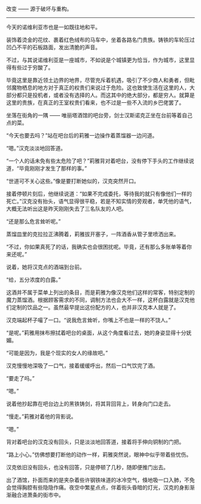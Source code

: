 改变 —— 源于破坏与重构。

---

今天的诺维利亚市也是一如既往地和平。

装饰着烫金的花纹、裹着红色绒布的马车中，坐着各路名门贵族。铸铁的车轮压过凹凸不平的石板路面，发出清脆的声音。

不过，与其说诺维利亚是一座城市，不如说是个城镇更为恰当，作为城市，这里显得有些过于穷酸了。

毕竟这里是靠近领土边界的地界，尽管充斥着机遇，吸引了不少商人和勇者，但毗邻魔物栖息的地方对于真正的权贵们来说过于危险。这也致使生活在这里的人，大部分都只是投机者，或者没有选择的人。而这其中的绝大部分，都是穷人。就算是这里的贵族，在真正的王室权贵们看来，也不过是一些不入流的乡巴佬罢了。

坐落在街角的一隅 —— 唯丽塔酒馆的吧台旁，剑士汉斯诺克正坐在台前等着自己点的菜。

“今天也要去吗？”站在吧台后的莉雅一边操作着蒸馏器一边问道。

“嗯。”汉克淡淡地回答道。

“一个人的话未免有些太危险了吧？”莉雅背对着吧台，没有停下手头的工作继续说道，“毕竟刚刚才发生了那样的事。”

“世道可不关心这些。”像是要打断她似的，汉克突然开口。

接着停顿片刻后，他继续说道：“如果不完成委托，等待我的就只有像他们一样的死亡。”汉克没有抬头，语气显得很平稳，若是不知实情的旁观者，单凭他的语气，大概无法听出这是昨天刚刚失去了三名队友的人吧。

“还是那么危言耸听呢。”

蒸馏皿里的克拉拉正沸腾着，莉雅拔开塞子，一阵酒香从管子里喷洒出来。

“不过，你如果真死了的话，我确实也会很困扰呢。毕竟，还有那么多账单等着你来还呢。”

说着，她将汉克点的酒端到台前。

“给，五分浓度的白露。”

这酒并不属于菜单上列出的条目，而是莉雅为像汉克他们这样的常客，特别定制的魔力蒸馏酒。根据顾客需求的不同，调制方法也会大不一样，这杯白露就是汉克他们定制的饮品之一。虽然最早提出这份配方的人，也并非汉克本人就是了。

汉克端起杯子嘬了一口。“说我危言耸听，你嘴上不也是一样的不饶人。”

“是呢。”莉雅用抹布擦拭着吧台的桌面，从这个角度看过去，她的身姿显得十分妩媚。

“可能是因为，我是个现实的女人的缘故吧。”

汉克慢慢地深吸了一口气，接着缓缓呼出，然后一口气饮完了酒。

“要走了吗。”

“嗯。”

说着他抄起靠在吧台边上的黑铁铸剑，将其背回背上，转身向门口走去。

“慢走。”莉雅对着他的背影说。

“嗯。”

背对着吧台的汉克没有回头，只是淡淡地回答道，接着将手伸向铜制的门把。

“路上小心。”仿佛想要打断他的动作一样，莉雅突然说，眼神中似乎带着些忧伤。

汉克依旧没有回头，也没有回答，只是停顿了几秒，随即便推门出去。

出了酒馆，扑面而来的是夹杂着些许钢铁味道的冰冷空气，倏地吸一口入肺，不免会觉得胸腔有些隐隐作痛。夜空中繁星点点，伴着街头昏暗的灯光，汉克的身影渐渐融合进萧条的街市中。

